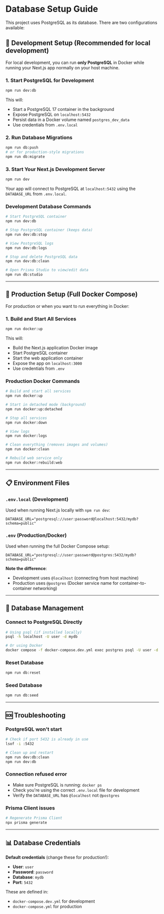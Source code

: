 # Database Setup Guide

This project uses PostgreSQL as its database. There are two configurations available:

## 🚀 Development Setup (Recommended for local development)

For local development, you can run **only PostgreSQL** in Docker while running your Next.js app normally on your host machine.

### 1. Start PostgreSQL for Development

```bash
npm run dev:db
```

This will:
- Start a PostgreSQL 17 container in the background
- Expose PostgreSQL on `localhost:5432`
- Persist data in a Docker volume named `postgres_dev_data`
- Use credentials from `.env.local`

### 2. Run Database Migrations

```bash
npm run db:push
# or for production-style migrations
npm run db:migrate
```

### 3. Start Your Next.js Development Server

```bash
npm run dev
```

Your app will connect to PostgreSQL at `localhost:5432` using the `DATABASE_URL` from `.env.local`.

### Development Database Commands

```bash
# Start PostgreSQL container
npm run dev:db

# Stop PostgreSQL container (keeps data)
npm run dev:db:stop

# View PostgreSQL logs
npm run dev:db:logs

# Stop and delete PostgreSQL data
npm run dev:db:clean

# Open Prisma Studio to view/edit data
npm run db:studio
```

---

## 🐳 Production Setup (Full Docker Compose)

For production or when you want to run everything in Docker:

### 1. Build and Start All Services

```bash
npm run docker:up
```

This will:
- Build the Next.js application Docker image
- Start PostgreSQL container
- Start the web application container
- Expose the app on `localhost:3000`
- Use credentials from `.env`

### Production Docker Commands

```bash
# Build and start all services
npm run docker:up

# Start in detached mode (background)
npm run docker:up:detached

# Stop all services
npm run docker:down

# View logs
npm run docker:logs

# Clean everything (removes images and volumes)
npm run docker:clean

# Rebuild web service only
npm run docker:rebuild:web
```

---

## 📋 Environment Files

### `.env.local` (Development)
Used when running Next.js locally with `npm run dev`:
```
DATABASE_URL="postgresql://user:password@localhost:5432/mydb?schema=public"
```

### `.env` (Production/Docker)
Used when running the full Docker Compose setup:
```
DATABASE_URL="postgresql://user:password@postgres:5432/mydb?schema=public"
```

**Note the difference**: 
- Development uses `@localhost` (connecting from host machine)
- Production uses `@postgres` (Docker service name for container-to-container networking)

---

## 🔧 Database Management

### Connect to PostgreSQL Directly

```bash
# Using psql (if installed locally)
psql -h localhost -U user -d mydb

# Or using Docker
docker compose -f docker-compose.dev.yml exec postgres psql -U user -d mydb
```

### Reset Database

```bash
npm run db:reset
```

### Seed Database

```bash
npm run db:seed
```

---

## 🆘 Troubleshooting

### PostgreSQL won't start
```bash
# Check if port 5432 is already in use
lsof -i :5432

# Clean up and restart
npm run dev:db:clean
npm run dev:db
```

### Connection refused error
- Make sure PostgreSQL is running: `docker ps`
- Check you're using the correct `.env.local` file for development
- Verify the `DATABASE_URL` has `@localhost` not `@postgres`

### Prisma Client issues
```bash
# Regenerate Prisma Client
npx prisma generate
```

---

## 📊 Database Credentials

**Default credentials** (change these for production!):
- **User**: `user`
- **Password**: `password`
- **Database**: `mydb`
- **Port**: `5432`

These are defined in:
- `docker-compose.dev.yml` for development
- `docker-compose.yml` for production